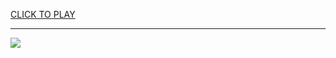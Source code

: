 
<a href="https://premium76.site?title=sprinting_games_unblocked&ref=13M">CLICK TO PLAY</a></h3>
<hr>

<a href="https://premium76.site?title=sprinting_games_unblocked&ref=13M"><img src="https://clearcache.store/games.png"></a>


